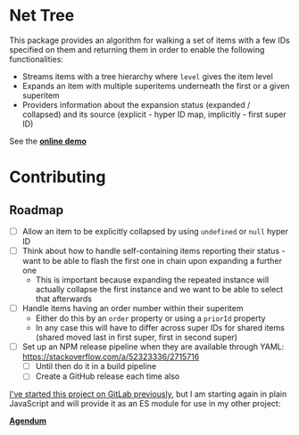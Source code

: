 # Net Tree

This package provides an algorithm for walking a set of items with a few IDs specified on them and returning them in order to enable the following functionalities:

- Streams items with a tree hierarchy where `level` gives the item level
- Expands an item with multiple superitems underneath the first or a given superitem
- Providers information about the expansion status (expanded / collapsed) and its source (explicit - hyper ID map, implicitly - first super ID)

See the [**online demo**](https://tomashubelbauer.github.io/net-tree/)

# Contributing

## Roadmap

- [ ] Allow an item to be explicitly collapsed by using `undefined` or `null` hyper ID
- [ ] Think about how to handle self-containing items reporting their status - want to be able to flash the first one in chain upon expanding a further one
  - This is important because expanding the repeated instance will actually collapse the first instance and we want to be able to select that afterwards
- [ ] Handle items having an order number within their superitem
  - Either do this by an `order` property or using a `priorId` property
  - In any case this will have to differ across super IDs for shared items (shared moved last in first super, first in second super)
- [ ] Set up an NPM release pipeline when they are available through YAML: https://stackoverflow.com/a/52323336/2715716
  - [ ] Until then do it in a build pipeline
  - [ ] Create a GitHub release each time also

[I've started this project on GitLab previously](https://gitlab.com/TomasHubelbauer/net-tree/),
but I am starting again in plain JavaScript and will provide it as an ES module for use in my other project:

[**Agendum**](https://agendum.today)
